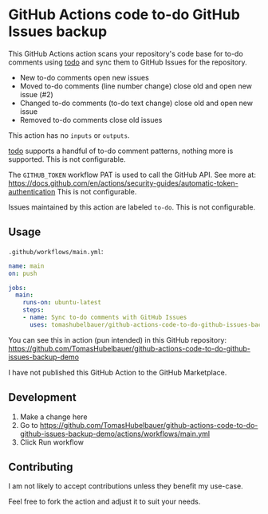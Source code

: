 # GitHub Actions code to-do GitHub Issues backup

[todo]: https://github.com/tomashubelbauer/todo

This GitHub Actions action scans your repository's code base for to-do comments
using [todo] and sync them to GitHub Issues for the repository.

- New to-do comments open new issues
- Moved to-do comments (line number change) close old and open new issue (#2)
- Changed to-do comments (to-do text change) close old and open new issue
- Removed to-do comments close old issues

This action has no `inputs` or `outputs`.

[todo] supports a handful of to-do comment patterns, nothing more is supported.
This is not configurable.

The `GITHUB_TOKEN` workflow PAT is used to call the GitHub API. See more at:
https://docs.github.com/en/actions/security-guides/automatic-token-authentication
This is not configurable.

Issues maintained by this action are labeled `to-do`. This is not configurable.

## Usage

`.github/workflows/main.yml`:
```yml
name: main
on: push

jobs:
  main:
    runs-on: ubuntu-latest
    steps:
    - name: Sync to-do comments with GitHub Issues
      uses: tomashubelbauer/github-actions-code-to-do-github-issues-backup@main
```

You can see this in action (pun intended) in this GitHub repository:
https://github.com/TomasHubelbauer/github-actions-code-to-do-github-issues-backup-demo

I have not published this GitHub Action to the GitHub Marketplace.

## Development

1. Make a change here
2. Go to https://github.com/TomasHubelbauer/github-actions-code-to-do-github-issues-backup-demo/actions/workflows/main.yml
3. Click Run workflow

## Contributing

I am not likely to accept contributions unless they benefit my use-case.

Feel free to fork the action and adjust it to suit your needs.
